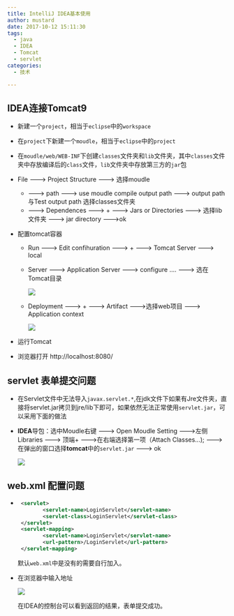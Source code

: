 ```yaml
---
title: IntelliJ IDEA基本使用
author: mustard
date: 2017-10-12 15:11:30
tags:
  - java
  - IDEA
  - Tomcat
  - servlet
categories:
  - 技术

---
```


## IDEA连接Tomcat9

* 新建一个`project`，相当于`eclipse`中的`workspace`

* 在`project`下新建一个`moudle`，相当于`eclipse`中的`project`

* 在`moudle/web/WEB-INF`下创建`classes`文件夹和`lib`文件夹，其中`classes`文件夹中存放编译后的`class`文件，`lib`文件夹中存放第三方的`jar`包

* File  ---> Project Structure  --->  选择moudle 

  * ---> path  ---> use moudle compile output path ---> output path 与Test output path 选择classes文件夹
  * ---> Dependences  --->  + ---> Jars or Directories   ---> 选择lib文件夹 ---> jar directory --->ok

* 配置tomcat容器

  * Run  ---> Edit confihuration  ---> +  ---> Tomcat  Server  ---> local

  * Server ---> Application Server  ---> configure ....  ---> 选在Tomcat目录

    ![](https://vgy.me/swsRqj.png)

  * Deployment ---> + ---> Artifact  --->选择web项目 ---> Application context 

    ![](https://vgy.me/VLhfhr.png)

* 运行Tomcat

* 浏览器打开 http://localhost:8080/



## servlet 表单提交问题

* 在Servlet文件中无法导入`javax.servlet.*`,在jdk文件下如果有Jre文件夹，直接将servlet.jar拷贝到jre/lib下即可，如果依然无法正常使用`servlet.jar`，可以采用下面的做法

* **IDEA**导包：选中Moudle右键 ---> Open Moudle Setting --->左侧 Libraries ---> 顶端+ --->在右端选择第一项（Attach Classes...);  ---> 在弹出的窗口选择**tomcat**中的`servlet.jar` ---> ok

  ![](https://vgy.me/3ZDXgX.png)



## web.xml 配置问题

* ```xml
   <servlet>
          <servlet-name>LoginServlet</servlet-name>
          <servlet-class>LoginServlet</servlet-class> 
   </servlet>
   <servlet-mapping>
          <servlet-name>LoginServlet</servlet-name>
          <url-pattern>/LoginServlet</url-pattern>
   </servlet-mapping>
  ```

  默认`web.xml`中是没有<servlet-mapping>的需要自行加入。

* 在浏览器中输入地址

  ![](https://vgy.me/5DUSqZ.png)

  在IDEA的控制台可以看到返回的结果，表单提交成功。

